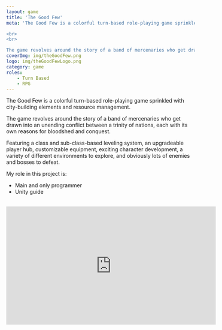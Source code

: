 ```yaml
---
layout: game
title: 'The Good Few'
meta: 'The Good Few is a colorful turn-based role-playing game sprinkled with city-building elements and resource management.

<br>
<br>

The game revolves around the story of a band of mercenaries who get drawn into an unending conflict between a trinity of nations, each with its own reasons for bloodshed and conquest.'
coverImg: img/theGoodFew.png
logo: img/theGoodFewLogo.png
category: game
roles:
    - Turn Based
    - RPG
---
```


The Good Few is a colorful turn-based role-playing game sprinkled with city-building elements and resource management.

The game revolves around the story of a band of mercenaries who get drawn into an unending conflict between a trinity of nations, each with its own reasons for bloodshed and conquest.

Featuring a class and sub-class-based leveling system, an upgradeable player hub, customizable equipment, exciting character development, a variety of different environments to explore, and obviously lots of enemies and bosses to defeat.

My role in this project is:
* Main and only programmer
* Unity guide

<br>

<center>
<iframe width="560" height="315" src="https://www.youtube.com/embed/674sdlZJsLI?rel=0" frameborder="0" allow="autoplay; encrypted-media" allowfullscreen></iframe>
</center>
